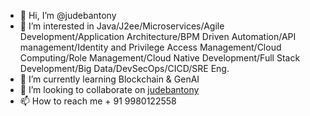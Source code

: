 - 👋 Hi, I’m @judebantony
- 👀 I’m interested in Java/J2ee/Microservices/Agile 
Development/Application Architecture/BPM Driven
 Automation/API management/Identity and Privilege Access Management/Cloud Computing/Role Management/Cloud Native Development/Full Stack Development/Big Data/DevSecOps/CICD/SRE Eng.
- 🌱 I’m currently learning Blockchain & GenAI
- 💞️ I’m looking to collaborate on [judebantony](https://www.linkedin.com/in/jude-antony-2b208219/)
- 📫 How to reach me + 91 9980122558

<!---
judebantony/judebantony is a ✨ special ✨ repository because its `README.md` (this file) appears on your GitHub profile.
You can click the Preview link to take a look at your changes.
--->
